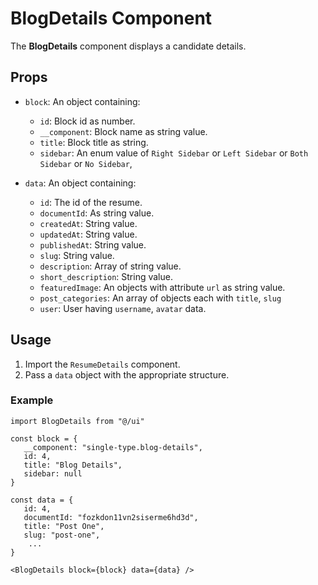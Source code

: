 # BlogDetails Component

The **BlogDetails** component displays a candidate details.

## Props

- `block`: An object containing:

   - `id`: Block id as number.
   - `__component`: Block name as string value.
   - `title`: Block title as string.
   - `sidebar`: An enum value of `Right Sidebar` or `Left Sidebar` or `Both Sidebar` or `No Sidebar`,

- `data`: An object containing:
   - `id`: The id of the resume.
   - `documentId`: As string value.
   - `createdAt`: String value.
   - `updatedAt`: String value.
   - `publishedAt`: String value.
   - `slug`: String value.
   - `description`: Array of string value.
   - `short_description`: String value.
   - `featuredImage`: An objects with attribute `url` as string value.
   - `post_categories`: An array of objects each with `title`, `slug`
   - `user`: User having `username`, `avatar` data.

## Usage

1. Import the `ResumeDetails` component.
2. Pass a `data` object with the appropriate structure.

### Example

```tsx
import BlogDetails from "@/ui"

const block = {
   __component: "single-type.blog-details",
   id: 4,
   title: "Blog Details",
   sidebar: null
}

const data = {
   id: 4,
   documentId: "fozkdon11vn2siserme6hd3d",
   title: "Post One",
   slug: "post-one",
    ...
}

<BlogDetails block={block} data={data} />
```
